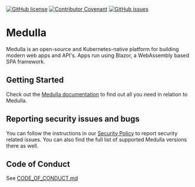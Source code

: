 [![GitHub license](https://img.shields.io/github/license/recro/medulla?style=for-the-badge&color=00bb00)](https://github.com/recro/medulla/blob/main/LICENSE.txt)
[![Contributor Covenant](https://img.shields.io/badge/Contributor%20Covenant-2.0-4baaaa?style=for-the-badge)](CODE_OF_CONDUCT.md)
[![GitHub issues](https://img.shields.io/github/issues/recro/medulla?style=for-the-badge)](https://github.com/recro/medulla/issues)

# Medulla
Medulla is an open-source and Kubernetes-native platform for building modern web apps and API's. Apps run using Blazor, a WebAssembly based SPA framework.

## Getting Started
Check out the [Medulla documentation](https://recro.github.io/medulla/) to find out all you need in relation to Medulla.

## Reporting security issues and bugs
You can follow the instructions in our [Security Policy](SECURITY.md) to report security related issues. You can also find the full list of supported Medulla versions there as well.

## Code of Conduct
See [CODE_OF_CONDUCT.md](CODE_OF_CONDUCT.md)
